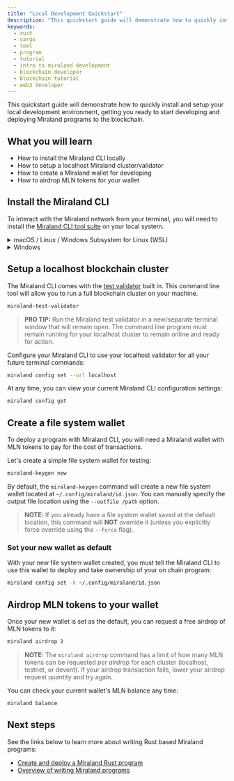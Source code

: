 ```yaml
---
title: "Local Development Quickstart"
description: "This quickstart guide will demonstrate how to quickly install and setup your local Miraland development environment."
keywords:
  - rust
  - cargo
  - toml
  - program
  - tutorial
  - intro to miraland development
  - blockchain developer
  - blockchain tutorial
  - web3 developer
---
```


This quickstart guide will demonstrate how to quickly install and setup your local development environment, getting you ready to start developing and deploying Miraland programs to the blockchain.

## What you will learn

- How to install the Miraland CLI locally
- How to setup a localhost Miraland cluster/validator
- How to create a Miraland wallet for developing
- How to airdrop MLN tokens for your wallet

## Install the Miraland CLI

To interact with the Miraland network from your terminal, you will need to install the [Miraland CLI tool suite](./../cli/install-miraland-cli-tools) on your local system.

<details>
<summary>macOS / Linux / Windows Subsystem for Linux (WSL)</summary>
Open your favourite terminal application and install the CLI by running:

```bash
sh -c "$(curl -sSfL https://release.miraland.top/stable/install)"
```

Depending on your system, the end of the installer messaging may prompt you to

```bash
Please update your PATH environment variable to include the miraland programs:
```

If you get the above message, copy and paste the recommended command below it to update `PATH`

Confirm you have the desired version of `miraland` installed by running:

```bash
miraland --version
```

After a successful install, `miraland-install update` may be used to easily update the Miraland software to a newer version at any time.

</details>

<details>
<summary>Windows</summary>

:::caution
[WSL](https://learn.microsoft.com/en-us/windows/wsl/install) is the recommended environment for Windows users.
:::

- Open a Command Prompt (`cmd.exe`) as an Administrator

  - Search for Command Prompt in the Windows search bar. When the Command
    Prompt app appears, right-click and select “Open as Administrator”.
    If you are prompted by a pop-up window asking “Do you want to allow this app to
    make changes to your device?”, click Yes.

- Copy and paste the following command, then press Enter to download the Miraland
  installer into a temporary directory:

```bash
cmd /c "curl https://release.miraland.top/stable/miraland-install-init-x86_64-pc-windows-msvc.exe --output C:\miraland-install-tmp\miraland-install-init.exe --create-dirs"
```

- Copy and paste the following command, then press Enter to install the latest
  version of Miraland. If you see a security pop-up by your system, please select
  to allow the program to run.

```bash
C:\miraland-install-tmp\miraland-install-init.exe stable
```

- When the installer is finished, press Enter.

- Close the command prompt window and re-open a new command prompt window as a
  normal user
- Confirm you have the desired version of `miraland` installed by entering:

```bash
miraland --version
```

After a successful install, `miraland-install update` may be used to easily update the Miraland software to a newer version at any time.
</details>


## Setup a localhost blockchain cluster

The Miraland CLI comes with the [test validator](./../developing/test-validator.md) built in. This command line tool will allow you to run a full blockchain cluster on your machine.

```bash
miraland-test-validator
```

> **PRO TIP:**
> Run the Miraland test validator in a new/separate terminal window that will remain open. The command line program must remain running for your localhost cluster to remain online and ready for action.

Configure your Miraland CLI to use your localhost validator for all your future terminal commands:

```bash
miraland config set --url localhost
```

At any time, you can view your current Miraland CLI configuration settings:

```bash
miraland config get
```

## Create a file system wallet

To deploy a program with Miraland CLI, you will need a Miraland wallet with MLN tokens to pay for the cost of transactions.

Let's create a simple file system wallet for testing:

```bash
miraland-keygen new
```

By default, the `miraland-keygen` command will create a new file system wallet located at `~/.config/miraland/id.json`. You can manually specify the output file location using the `--outfile /path` option.

> **NOTE:**
> If you already have a file system wallet saved at the default location, this command will **NOT** override it (unless you explicitly force override using the `--force` flag).

### Set your new wallet as default

With your new file system wallet created, you must tell the Miraland CLI to use this wallet to deploy and take ownership of your on chain program:

```bash
miraland config set -k ~/.config/miraland/id.json
```

## Airdrop MLN tokens to your wallet

Once your new wallet is set as the default, you can request a free airdrop of MLN tokens to it:

```bash
miraland airdrop 2
```

> **NOTE:**
> The `miraland airdrop` command has a limit of how many MLN tokens can be requested _per airdrop_ for each cluster (localhost, testnet, or devent). If your airdrop transaction fails, lower your airdrop request quantity and try again.

You can check your current wallet's MLN balance any time:

```bash
miraland balance
```

## Next steps

See the links below to learn more about writing Rust based Miraland programs:

- [Create and deploy a Miraland Rust program](./rust.md)
- [Overview of writing Miraland programs](../developing/on-chain-programs/overview)
